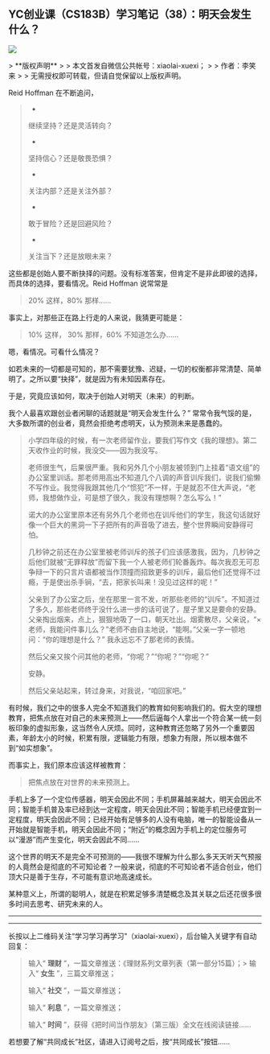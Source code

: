 ## YC创业课（CS183B）学习笔记（38）：明天会发生什么？
 ![](http://mmbiz.qpic.cn/mmbiz/BDcu2rMySicrf85ghA5xKGEYLXdjFDAYoy0wsjhwUNgqcGldQkQgFib7iaeiatjd770icXib2ib9bLnkTAU1AlBYGpDsg/640?wx_fmt=jpeg&wxfrom=5)
<head><meta http-equiv="Content-Type" content="text/html; charset=utf-8"></head>
> **版权声明**
> 
> 本文首发自微信公共帐号：xiaolai-xuexi；
> 
> 作者：李笑来
> 
> 无需授权即可转载，但请自觉保留以上版权声明。

Reid Hoffman 在不断追问，

> - 
> 
> 继续坚持？还是灵活转向？
> 
> - 
> 
> 坚持信心？还是敬畏恐惧？
> 
> - 
> 
> 关注内部？还是关注外部？
> 
> - 
> 
> 敢于冒险？还是回避风险？
> 
> - 
> 
> 关注当下？还是放眼未来？

这些都是创始人要不断抉择的问题。没有标准答案，但肯定不是非此即彼的选择，而具体的选择，要看情况。Reid Hoffman 说常常是

> 20% 这样，80% 那样……

事实上，对那些正在路上行走的人来说，我猜更可能是：

> 10% 这样， 30% 那样，60% 不知道怎么办……

嗯，看情况。可看什么情况？

如若未来的一切都是可知的，那不需要犹豫、迟疑，一切的权衡都非常清楚、简单明了。之所以要“抉择”，就是因为有未知因素存在。

于是，究竟应该如何，取决于创始人对明天（未来）的判断。

我个人最喜欢跟创业者闲聊的话题就是“明天会发生什么？” 常常令我气馁的是，大多数所谓的创业者，竟然会拒绝考虑明天，认为预测未来是愚蠢的。

> 小学四年级的时候，有一次老师留作业，要我们写作文《我的理想》。第二天收作业的时候，我没交——因为我没写。
> 
> 老师很生气，后果很严重。我和另外几个小朋友被领到门上挂着“语文组”的办公室里训话。那老师用高出不知道几个八调的声音训斥我们，说我们偷懒不写作业。我觉得我跟其他几个“惯犯”不一样，于是就忍不住大声说，“老师，我想做作业，可是想了很久，我没有理想啊？怎么写么！”
> 
> 诺大的办公室里原本还有另外几个老师也在训斥他们的学生，我这句话就好像一个巨大的黑洞一下子把所有的声音吸了进去，整个世界瞬间安静得可怕。
> 
> 几秒钟之前还在办公室里被老师训斥的孩子们应该感激我，因为，几秒钟之后他们就被“无罪释放”而留下我一个人被老师们轮番轰炸。每次我忍无可忍争辩一下的只言片语都被当作顶撞而招致更多的训斥，最后他们还觉得不过瘾，于是使出杀手锏，“去，把家长叫来！没见过这样的呢！”
> 
> 父亲到了办公室之后，坐在那里一言不发，听那些老师的“训斥”。不知道过了多久，那些老师终于没什么进一步的话可说了，屋子里又是要命的安静。父亲掏出烟来，点上，狠狠地吸了一口，朝天吐出。烟雾散尽，父亲说，“×老师，我能问件事儿么？”老师不由自主地说，“能啊。”父亲一字一顿地问：“你的理想是什么？” 我永远忘不了那老师的表情。
> 
> 然后父亲又挨个问其他的老师，“你呢？”“你呢？”“你呢？”
> 
> 安静。
> 
> 然后父亲站起来，转过身来，对我说，“咱回家吧。”

有时候，我们之中的很多人完全不知道我们的教育如何影响我们的。假大空的理想教育，把焦点放在对自己的未来预测上——然后逼每个人拿出一个符合某一统一刻板印象的虚拟形象，这当然令人厌烦。同时，这种教育还忽略了另外一个重要因素，年龄太小的时候，积累有限，逻辑能力有限，想象力有限，所以根本做不到“如实想象”。

而事实上，我们原本应该这样被教育：

> 把焦点放在对世界的未来预测上。

手机上多了一个定位传感器，明天会因此不同；手机屏幕越来越大，明天会因此不同；智能手机普及率已经到达一定程度，明天会因此不同；智能手机已经便宜到一定程度，明天会因此不同；已经开始有足够多的人没有电脑，唯一的智能设备从一开始就是智能手机，明天会因此不同；“附近”的概念因为手机上的定位服务可以“漫游”而产生变化，明天会因此不同……

这个世界的明天不是完全不可预测的——我很不理解为什么那么多天天听天气预报的人竟然会是彻底的不可知论者？一般来说，彻底的不可知论者不适合创业，他们顶大只是善于生存，不可能有意识地高速成长。

某种意义上，所谓的聪明人，就是在积累足够多清楚概念及其关联之后还花很多很多时间去思考、研究未来的人。

* * *



* * *

长按以上二维码关注“学习学习再学习”（xiaolai-xuexi），后台输入关键字有自动回复：

> 输入“ **理财** ”，一篇文章推送：《理财系列文章列表（第一部分15篇）；> 输入“ **女生** ”，三篇文章推送；
> 
> 输入“ **社交** ”，一篇文章推送；
> 
> 输入“ **利息** ”，一篇文章推送；
> 
> 输入“ **时间** ”，获得《把时间当作朋友》（第三版）全文在线阅读链接……

若想要了解“共同成长”社区，请进入订阅号之后，按“共同成长”按钮……



